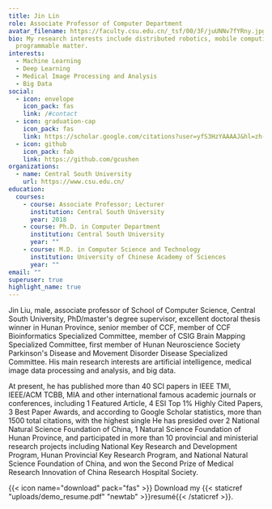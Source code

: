 ```yaml
---
title: Jin Lin
role: Associate Professor of Computer Department
avatar_filename: https://faculty.csu.edu.cn/_tsf/00/3F/juUNNv7fYRny.jpg
bio: My research interests include distributed robotics, mobile computing and
  programmable matter.
interests:
  - Machine Learning
  - Deep Learning
  - Medical Image Processing and Analysis
  - Big Data
social:
  - icon: envelope
    icon_pack: fas
    link: /#contact
  - icon: graduation-cap
    icon_pack: fas
    link: https://scholar.google.com/citations?user=yfS3HzYAAAAJ&hl=zh-CN
  - icon: github
    icon_pack: fab
    link: https://github.com/gcushen
organizations:
  - name: Central South University
    url: https://www.csu.edu.cn/
education:
  courses:
    - course: Associate Professor; Lecturer
      institution: Central South University
      year: 2018
    - course: Ph.D. in Computer Department
      institution: Central South University
      year: ""
    - course: M.D. in Computer Science and Technology
      institution: University of Chinese Academy of Sciences
      year: ""
email: ""
superuser: true
highlight_name: true
---
```

Jin Liu, male, associate professor of School of Computer Science, Central South University, PhD/master's degree supervisor, excellent doctoral thesis winner in Hunan Province, senior member of CCF, member of CCF Bioinformatics Specialized Committee, member of CSIG Brain Mapping Specialized Committee, first member of Hunan Neuroscience Society Parkinson's Disease and Movement Disorder Disease Specialized Committee. His main research interests are artificial intelligence, medical image data processing and analysis, and big data.

At present, he has published more than 40 SCI papers in IEEE TMI, IEEE/ACM TCBB, MIA and other international famous academic journals or conferences, including 1 Featured Article, 4 ESI Top 1% Highly Cited Papers, 3 Best Paper Awards, and according to Google Scholar statistics, more than 1500 total citations, with the highest single He has presided over 2 National Natural Science Foundation of China, 1 Natural Science Foundation of Hunan Province, and participated in more than 10 provincial and ministerial research projects including National Key Research and Development Program, Hunan Provincial Key Research Program, and National Natural Science Foundation of China, and won the Second Prize of Medical Research Innovation of China Research Hospital Society.

{{< icon name="download" pack="fas" >}} Download my {{< staticref "uploads/demo_resume.pdf" "newtab" >}}resumé{{< /staticref >}}.